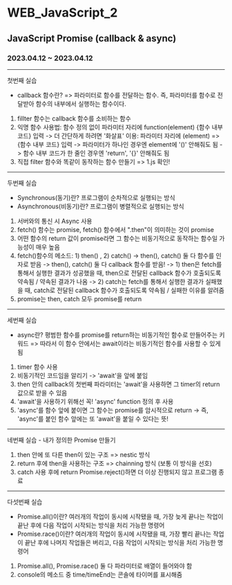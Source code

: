 # WEB_JavaScript_2
## JavaScript Promise (callback &amp; async)

### 2023.04.12 ~ 2023.04.12
***
첫번째 실습
* callback 함수란?
=> 파라미터로 함수를 전달하는 함수. 즉, 파라미터를 함수로 전달받아 함수의 내부에서 실행하는 함수이다.

1. fillter 함수는 callback 함수를 소비하는 함수
2. 익명 함수 사용법: 함수 정의 없이 파라미터 자리에 function(element) {함수 내부 코드} 입력
-> 더 간단하게 하려면 '화살표' 이용: 파라미터 자리에 (element) => {함수 내부 코드} 입력
-> 파라미터가 하나인 경우엔 element에 '()' 안해줘도 됨
-> 함수 내부 코드가 한 줄인 경우엔 'return', '{}' 안해줘도 됨
3. 직접 filter 함수와 똑같이 동작하는 함수 만들기 => 1.js 확인!
***
두번째 실습
* Synchronous(동기)란? 프로그램이 순차적으로 실행되는 방식
* Asynchronous(비동기)란? 프로그램이 병렬적으로 실행되는 방식

1. 서버와의 통신 시 Async 사용
2. fetch() 함수는 promise, fetch() 함수에서 ".then"이 의미하는 것이 promise
3. 어떤 함수의 return 값이 promise라면 그 함수는 비동기적으로 동작하는 함수일 가능성이 매우 높음
4. fetch()함수의 메소드: 1) then() , 2) catch()
-> then(), catch() 둘 다 함수를 인자로 받음
-> then(), catch() 둘 다 callback 함수를 받음!
-> 1) then은 fetch를 통해서 실행한 결과가 성공했을 때, then으로 전달된 callback 함수가 호출되도록 약속됨 / 약속된 결과가 나옴
-> 2) catch는 fetch를 통해서 실행한 결과가 실패했을 때, catch로 전달된 callback 함수가 호출되도록 약속됨 / 실패한 이유를 알려줌
5. promise는 then, catch 모두 promise를 return
***
세번째 실습
* async란? 평범한 함수를 promise를 return하는 비동기적인 함수로 만들어주는 키워드
=> 따라서 이 함수 안에서는 await이라는 비동기적인 함수를 사용할 수 있게 됨

1. timer 함수 사용
2. 비동기적인 코드임을 알리기 -> 'await'을 앞에 붙임
3. then 안의 callback의 첫번째 파라미터는 'await'을 사용하면 그 timer의 return값으로 받을 수 있음
4. 'await'을 사용하기 위해선 꼭! 'async' function 정의 후 사용
5. 'async'를 함수 앞에 붙이면 그 함수는 promise를 암시적으로 return
-> 즉, 'async'를 붙인 함수 앞에는 또 'await'을 붙일 수 있다는 뜻!
***
네번째 실습 - 내가 정의한 Promise 만들기
1. then 안에 또 다른 then이 있는 구조 => nestic 방식
2. return 후에 then을 사용하는 구조 => chainning 방식 (보통 이 방식을 선호)
3. catch 사용 후에 return Promise.reject()하면 더 이상 진행되지 않고 프로그램 종료
***
다섯번째 실습
* Promise.all()이란? 여러개의 작업이 동시에 시작됐을 때, 가장 늦게 끝나는 작업이 끝난 후에 다음 작업이 시작되는 방식을 처리 가능한 명령어
* Promise.race()이란? 여러개의 작업이 동시에 시작됐을 때, 가장 빨리 끝나는 작업이 끝난 후에 나머지 작업들은 버리고, 다음 작업이 시작되는 방식을 처리 가능한 명령어

1. Promise.all(), Promise.race() 둘 다 파라미터로 배열이 들어와야 함
2. console의 메소드 중 time/timeEnd는 콘솔에 타이머를 표시해줌
